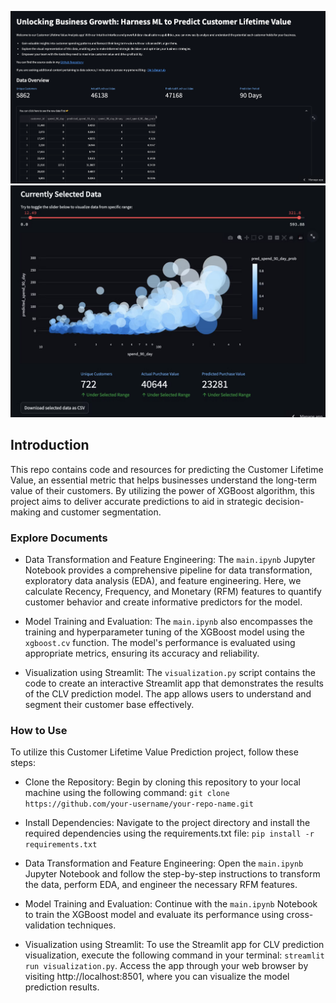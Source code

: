 ![image](streamlit_1.png)
![image](streamlit_2.png)

## **Introduction**

This repo contains code and resources for predicting the Customer Lifetime Value, an essential metric that helps businesses understand the long-term value of their customers. By utilizing the power of XGBoost algorithm, this project aims to deliver accurate predictions to aid in strategic decision-making and customer segmentation.


### Explore Documents

* Data Transformation and Feature Engineering: The `main.ipynb` Jupyter Notebook provides a comprehensive pipeline for data transformation, exploratory data analysis (EDA), and feature engineering. Here, we calculate Recency, Frequency, and Monetary (RFM) features to quantify customer behavior and create informative predictors for the model.

* Model Training and Evaluation: The `main.ipynb` also encompasses the training and hyperparameter tuning of the XGBoost model using the `xgboost.cv` function. The model's performance is evaluated using appropriate metrics, ensuring its accuracy and reliability.

* Visualization using Streamlit: The `visualization.py` script contains the code to create an interactive Streamlit app that demonstrates the results of the CLV prediction model. The app allows users to understand and segment their customer base effectively.

### How to Use

To utilize this Customer Lifetime Value Prediction project, follow these steps:

* Clone the Repository: Begin by cloning this repository to your local machine using the following command: `git clone https://github.com/your-username/your-repo-name.git`

* Install Dependencies: Navigate to the project directory and install the required dependencies using the requirements.txt file: `pip install -r requirements.txt`

* Data Transformation and Feature Engineering: Open the `main.ipynb` Jupyter Notebook and follow the step-by-step instructions to transform the data, perform EDA, and engineer the necessary RFM features.

* Model Training and Evaluation: Continue with the `main.ipynb` Notebook to train the XGBoost model and evaluate its performance using cross-validation techniques.

* Visualization using Streamlit: To use the Streamlit app for CLV prediction visualization, execute the following command in your terminal: `streamlit run visualization.py`. Access the app through your web browser by visiting http://localhost:8501, where you can visualize the model prediction results.
